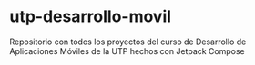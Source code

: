 # utp-desarrollo-movil
Repositorio con todos los proyectos del curso de Desarrollo de Aplicaciones Móviles de la UTP hechos con Jetpack Compose
